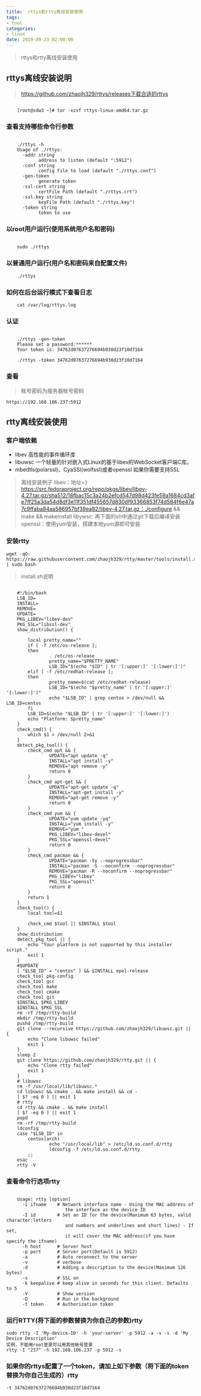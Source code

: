 ```yaml
---
title:  rttys和rtty离线安装使用
tags:
- tool
categories: 
- linux 
date: 2019-09-23 02:00:00
---
```

> rttys和rtty离线安装使用
<!-- more -->

## rttys离线安装说明

> https://github.com/zhaojh329/rttys/releases下载合适的rttys


```

	[root@sdw3 ~]# tar -xzvf rttys-linux-amd64.tar.gz 

```

### 查看支持哪些命令行参数

```

	./rttys -h
	Usage of ./rttys:
	  -addr string
	        address to listen (default ":5912")
	  -conf string
	        config file to load (default "./rttys.conf")
	  -gen-token
	        generate token
	  -ssl-cert string
	        certFile Path (default "./rttys.crt")
	  -ssl-key string
	        keyFile Path (default "./rttys.key")
	  -token string
	        token to use
```

### 以root用户运行(使用系统用户名和密码)

```

	sudo ./rttys

```

### 以普通用户运行(用户名和密码来自配置文件)
```
	./rttys
```
### 如何在后台运行模式下查看日志
```
	cat /var/log/rttys.log
```
### 认证
```

	./rttys -gen-token
	Please set a password:******
	Your token is: 34762d07637276694b938d23f10d7164
	
	./rttys -token 34762d07637276694b938d23f10d7164
```


### 查看

> 帐号密码为服务器帐号密码

```
https://192.168.106.237:5912
```







## rtty离线安装使用

### 客户端依赖

* libev 高性能的事件循环库
* libuwsc 一个轻量的针对嵌入式Linux的基于libev的WebSocket客户端C库。
* mbedtls(polarssl)、CyaSSl(wolfssl)或者openssl 如果你需要支持SSL

>离线安装例子
>libev：地址=》https://src.fedoraproject.org/repo/pkgs/libev/libev-4.27.tar.gz/sha512/18fbac15c3a24b2efcd547d98d423fe59a1684cd3afe7ff25a3da54d8df3e11f351df455657d830df93366853f74d584f6e47a7c9ffaba84aa586957bf39ea82/libev-4.27.tar.gz：./configure && make && makeinstall
>libywsc: 再下面的sh中通过git下载后编译安装
>openssl：使用yum安装，搭建本地yum源即可安装

### 安装rtty

```
wget -qO- https://raw.githubusercontent.com/zhaojh329/rtty/master/tools/install.sh | sudo bash
```

>install.sh说明




```

	#!/bin/bash
	LSB_ID=
	INSTALL=
	REMOVE=
	UPDATE=
	PKG_LIBEV="libev-dev"
	PKG_SSL="libssl-dev"
	show_distribution() {

        local pretty_name=""
        if [ -f /etc/os-release ];
        then
                . /etc/os-release
                pretty_name="$PRETTY_NAME"
                LSB_ID="$(echo "$ID" | tr '[:upper:]' '[:lower:]')"
        elif [ -f /etc/redhat-release ];
        then
                pretty_name=$(cat /etc/redhat-release)
                LSB_ID="$(echo "$pretty_name" | tr '[:upper:]' '[:lower:]')"
                echo "$LSB_ID" | grep centos > /dev/null && LSB_ID=centos
        fi
        LSB_ID=$(echo "$LSB_ID" | tr '[:upper:]' '[:lower:]')
        echo "Platform: $pretty_name"
	}
	check_cmd() {
        which $1 > /dev/null 2>&1
	}
	detect_pkg_tool() {
        check_cmd apt && {
                UPDATE="apt update -q"
                INSTALL="apt install -y"
                REMOVE="apt remove -y"
                return 0
        }
        check_cmd apt-get && {
                UPDATE="apt-get update -q"
                INSTALL="apt-get install -y"
                REMOVE="apt-get remove -y"
                return 0
        }
        check_cmd yum && {
                UPDATE="yum update -yq"
                INSTALL="yum install -y"
                REMOVE="yum "
                PKG_LIBEV="libev-devel"
                PKG_SSL="openssl-devel"
                return 0
        }
        check_cmd pacman && {
                UPDATE="pacman -Sy --noprogressbar"
                INSTALL="pacman -S --noconfirm --noprogressbar"
                REMOVE="pacman -R --noconfirm --noprogressbar"
                PKG_LIBEV="libev"
                PKG_SSL="openssl"
                return 0
        }
        return 1
	}
	check_tool() {
        local tool=$1

        check_cmd $tool || $INSTALL $tool
	}
	show_distribution
	detect_pkg_tool || {
        echo "Your platform is not supported by this installer script."
        exit 1
	}
	#$UPDATE
	[ "$LSB_ID" = "centos" ] && $INSTALL epel-release
	check_tool pkg-config
	check_tool gcc
	check_tool make
	check_tool cmake
	check_tool git
	$INSTALL $PKG_LIBEV
	$INSTALL $PKG_SSL
	rm -rf /tmp/rtty-build
	mkdir /tmp/rtty-build
	pushd /tmp/rtty-build
	git clone --recursive https://github.com/zhaojh329/libuwsc.git || {
        echo "Clone libuwsc failed"
        exit 1
	}
	sleep 2
	git clone https://github.com/zhaojh329/rtty.git || {
        echo "Clone rtty failed"
        exit 1
	}
	# libuwsc
	rm -f /usr/local/lib/libuwsc.*
	cd libuwsc && cmake . && make install && cd -
	[ $? -eq 0 ] || exit 1
	# rtty
	cd rtty && cmake . && make install
	[ $? -eq 0 ] || exit 1
	popd
	rm -rf /tmp/rtty-build
	ldconfig
	case "$LSB_ID" in
        centos|arch)
                echo "/usr/local/lib" > /etc/ld.so.conf.d/rtty
                ldconfig -f /etc/ld.so.conf.d/rtty
        ;;
	esac
	rtty -V
```


### 查看命令行选项rtty

```

	Usage: rtty [option]
	  -i ifname    # Network interface name - Using the MAC address of
                      the interface as the device ID
	  -I id        # Set an ID for the device(Maximum 63 bytes, valid character:letters
                      and numbers and underlines and short lines) - If set,
                      it will cover the MAC address(if you have specify the ifname)
	  -h host      # Server host
	  -p port      # Server port(Default is 5912)
	  -a           # Auto reconnect to the server
	  -v           # verbose
	  -d           # Adding a description to the device(Maximum 126 bytes)
	  -s           # SSL on
	  -k keepalive # keep alive in seconds for this client. Defaults to 5
	  -V           # Show version
	  -D           # Run in the background
	  -t token     # Authorization token
```

### 运行RTTY(将下面的参数替换为你自己的参数)rtty

```
sudo rtty -I 'My-device-ID' -h 'your-server' -p 5912 -a -v -s -d 'My Device Description'
实例，不能用root登录可以用其他帐号登录
rtty -I "237" -h 192.168.106.237 -p 5912 -s
```
### 如果你的rttys配置了一个token，请加上如下参数（将下面的token替换为你自己生成的）rtty
```
-t 34762d07637276694b938d23f10d7164
```
